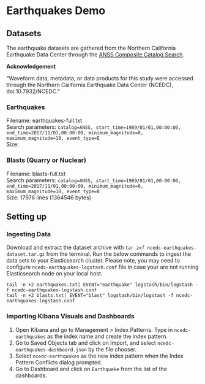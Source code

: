 # Earthquakes Demo

## Datasets

The earthquake datasets are gathered from the Northern California Earthquake Data Center through the [ANSS Composite Catalog Search](http://www.ncedc.org/anss/catalog-search.html).

**Acknowledgement**

"Waveform data, metadata, or data products for this study were accessed through the Northern California Earthquake Data Center (NCEDC), doi:10.7932/NCEDC."

### Earthquakes

Filename: earthquakes-full.txt  
Search parameters: `catalog=ANSS, start_time=1989/01/01,00:00:00, end_time=2017/11/01,00:00:00, minimum_magnitude=0, maximum_magnitude=10, event_type=E`  
Size: 

### Blasts (Quarry or Nuclear)

Filename: blasts-full.txt  
Search parameters: `catalog=ANSS, start_time=1989/01/01,00:00:00, end_time=2017/11/01,00:00:00, minimum_magnitude=0, maximum_magnitude=10, event_type=B`  
Size: 17976 lines (1364546 bytes)

## Setting up

### Ingesting Data

Download and extract the dataset archive with `tar zxf ncedc-earthquakes-dataset.tar.gz` from the terminal. Run the below commands to ingest the data sets to your Elasticsearch cluster. Please note, you may need to configure `ncedc-earthquakes-logstash.conf` file in case your are not running Elasticsearch node on your local host.

```
tail -n +2 earthquakes.txt| EVENT="earthquake" logstash/bin/logstash -f ncedc-earthquakes-logstash.conf
tail -n +2 blasts.txt| EVENT="blast" logstash/bin/logstash -f ncedc-earthquakes-logstash.conf
```

### Importing Kibana Visuals and Dashboards

1. Open Kibana and go to Management > Index Patterns. Type in `ncedc-earthquakes` as the index name and create the index pattern.
2. Go to Saved Objects tab and click on Import, and select `ncedc-earthquakes-dashboard.json` by the file chooser.
3. Select `ncedc-earthquakes` as the new index pattern when the Index Pattern Conflicts dialog prompted.
3. Go to Dashboard and click on `Earthqueke` from the list of the dashboards.

